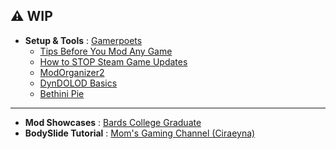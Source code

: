 ## ⚠ WIP


- **Setup & Tools** : [Gamerpoets](https://www.youtube.com/@gamerpoets)
    - [Tips Before You Mod Any Game](https://www.youtube.com/watch?v=D4BNWlxM-ZE)
    - [How to STOP Steam Game Updates](https://www.youtube.com/watch?v=ZczE_vVh01A)
    - [ModOrganizer2](https://www.youtube.com/watch?v=07-JVWDn7LA)
    - [DynDOLOD Basics](https://www.youtube.com/watch?v=encZYHEeQrQ)
    - [Bethini Pie](https://www.youtube.com/watch?v=vNv2_x0fVhA)

---

- **Mod Showcases** : [Bards College Graduate](https://www.youtube.com/@BardsCollegeGraduate)
- **BodySlide Tutorial** : [Mom's Gaming Channel (Ciraeyna)](https://www.youtube.com/watch?v=FQJEPLnA9D8&list=PLrGqMZcWJgEklIespJy8XhwFIXKsxv7VJ)
